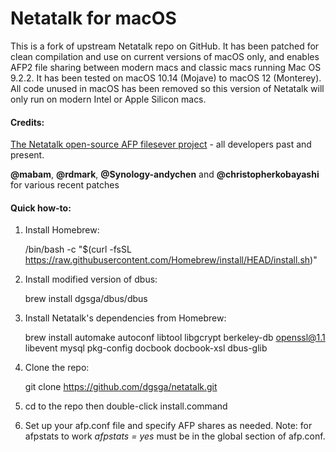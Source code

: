 # Netatalk for macOS
This is a fork of upstream Netatalk repo on GitHub. It has been patched for clean compilation and use on current versions of macOS only, and enables AFP2 file sharing between modern macs and classic macs running Mac OS 9.2.2.  It has been tested on macOS 10.14 (Mojave) to macOS 12 (Monterey). All code unused in macOS has been removed so this version of Netatalk will only run on modern Intel or Apple Silicon macs.
#### Credits:

[The Netatalk open-source AFP filesever project](https://github.com/netatalk) -
all developers past and present.

**@mabam**, **@rdmark**, **@Synology-andychen** and **@christopherkobayashi** for various recent patches

#### Quick how-to:

1. Install Homebrew:

    /bin/bash -c "$(curl -fsSL https://raw.githubusercontent.com/Homebrew/install/HEAD/install.sh)"

2. Install modified version of dbus:

    brew install dgsga/dbus/dbus

3. Install Netatalk's dependencies from Homebrew:

    brew install automake autoconf libtool libgcrypt berkeley-db openssl@1.1 libevent mysql pkg-config docbook docbook-xsl dbus-glib

4. Clone the repo:

    git clone https://github.com/dgsga/netatalk.git

5. cd to the repo then double-click install.command


6. Set up your afp.conf file and specify AFP shares as needed. Note: for afpstats to work *afpstats = yes* must be in the global section of afp.conf.
